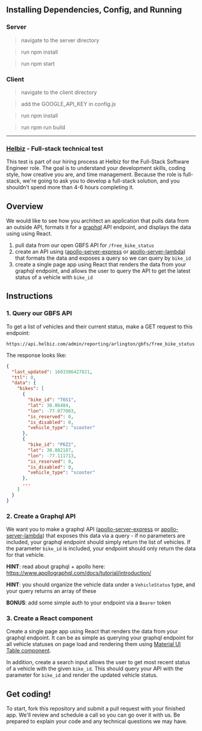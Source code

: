 ## Installing Dependencies, Config, and Running

### Server
>navigate to the server directory

>run npm install

>run npm start

### Client
>navigate to the client directory

>add the GOOGLE_API_KEY in config.js

>run npm install

>run npm run build

------

### [Helbiz](https://helbiz.com) - Full-stack technical test
This test is part of our hiring process at Helbiz for the Full-Stack Software Engineer role. The goal is to understand your development skills, coding style, how creative you are, and time management. Because the role is full-stack, we're going to ask you to develop a full-stack solution, and you shouldn’t spend more than 4-6 hours completing it.

Overview
------
We would like to see how you architect an application that pulls data from an outside API, formats it for a [graphql](https://graphql.org/) API endpoint, and displays the data using using React.

1. pull data from our open GBFS API for `/free_bike_status`
2. create an API using ([apollo-server-express](https://www.npmjs.com/package/apollo-server-express) or [apollo-server-lambda](https://www.npmjs.com/package/apollo-server-lambda)) that formats the data and exposes a query so we can query by `bike_id`
3. create a single page app using React that renders the data from your graphql endpoint, and allows the user to query the API to get the latest status of a vehicle with `bike_id`

Instructions
------

### 1. Query our GBFS API
To get a list of vehicles and their current status, make a GET request to this endpoint:

```
https://api.helbiz.com/admin/reporting/arlington/gbfs/free_bike_status.json
```

The response looks like:
```json
{
  "last_updated": 1603386427821,
  "ttl": 0,
  "data": {
    "bikes": [
      {
        "bike_id": "T6S1",
        "lat": 38.86484,
        "lon": -77.077003,
        "is_reserved": 0,
        "is_disabled": 0,
        "vehicle_type": "scooter"
      },
      {
        "bike_id": "P6Z2",
        "lat": 38.882187,
        "lon": -77.111713,
        "is_reserved": 0,
        "is_disabled": 0,
        "vehicle_type": "scooter"
      },
      ...
    ]
  }
}
```

### 2. Create a Graphql API
We want you to make a graphql API ([apollo-server-express](https://www.npmjs.com/package/apollo-server-express) or [apollo-server-lambda](https://www.npmjs.com/package/apollo-server-lambda)) that exposes this data via a query - if no parameters are included, your graphql endpoint should simply return the list of vehicles. If the parameter `bike_id` is included, your endpoint should only return the data for that vehicle.

**HINT**: read about graphql + apollo here: https://www.apollographql.com/docs/tutorial/introduction/

**HINT**: you should organize the vehicle data under a `VehicleStatus` type, and your query returns an array of these

**BONUS**: add some simple auth to your endpoint via a `Bearer` token

### 3. Create a React component
Create a single page app using React that renders the data from your graphql endpoint. It can be as simple as querying your graphql endpoint for all vehicle statuses on page load and rendering them using [Material UI Table component](https://material-ui.com/components/tables/).

In addition, create a search input allows the user to get most recent status of a vehicle with the given `bike_id`. This should query your API with the parameter for `bike_id` and render the updated vehicle status.


Get coding!
------

To start, fork this repository and submit a pull request with your finished app. We'll review and schedule a call so you can go over it with us. Be prepared to explain your code and any technical questions we may have.
